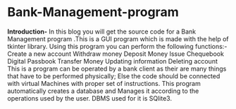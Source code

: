 # Bank-Management-program

**Introduction-**
In this blog you will get the source code for a Bank Management program .This is a GUI program which is made with the help of tkinter library.
Using this program you can perform the following functions:-
Create a new account
Withdraw money
Deposit Money
Issue Chequebook
Digital Passbook
Transfer Money
Updating information
Deleting account
This is a program can be operated by a bank client as their are many things that have to be performed physically;
Else the code should be connected with virtual Machines with proper set of instructions.
This program automatically creates a database and Manages it according to the operations used by the user.
DBMS used for it is SQlite3.
